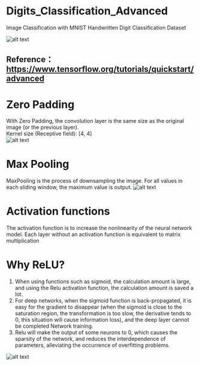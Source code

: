# Digits_Classification_Advanced
Image Classification with MNIST Handwritten Digit Classification Dataset

![alt text](https://adeshpande3.github.io/assets/Cover.png)
## Reference： https://www.tensorflow.org/tutorials/quickstart/advanced

# **Zero Padding**<br> 
With Zero Padding, the convolution layer is the same size as the original
image (or the previous layer).<br>
Kernel size (Receptive field): [4, 4]<br>
![alt text](https://xrds.acm.org/blog/wp-content/uploads/2016/06/Figure_3.png)

# **Max Pooling**<br> 
MaxPooling is the process of downsampling the image. For all values in each sliding window, the maximum value is output.
![alt text](https://cdn-images-1.medium.com/freeze/max/1000/1*GksqN5XY8HPpIddm5wzm7A.jpeg?q=20)

# **Activation functions**<br>
The activation function is to increase the nonlinearity of the neural network model. Each layer without an activation function is equivalent to matrix multiplication

# **Why ReLU?**
1.   When using functions such as sigmoid, the calculation amount is large, and using the Relu activation function, the calculation amount is saved a lot.
2.   For deep networks, when the sigmoid function is back-propagated, it is easy for the gradient to disappear (when the sigmoid is close to the saturation region, the transformation is too slow, the derivative tends to 0, this situation will cause information loss), and the deep layer cannot be completed Network training.
3.   Relu will make the output of some neurons to 0, which causes the sparsity of the network, and reduces the interdependence of parameters, alleviating the occurrence of overfitting problems.

![alt text](https://miro.medium.com/max/1192/1*4ZEDRpFuCIpUjNgjDdT2Lg.png)
